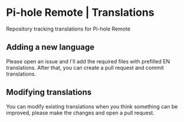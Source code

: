 # Pi-hole Remote | Translations
Repository tracking translations for Pi-hole Remote

## Adding a new language
Please open an issue and I'll add the required files with prefilled EN translations. After that, you can create a pull request and commit translations.

## Modifying translations
You can modify existing translations when you think something can be improved, please make the changes and open a pull request.
